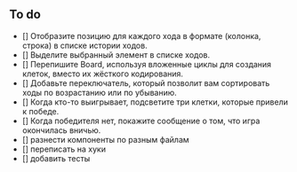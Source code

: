 ## To do
* [] Отобразите позицию для каждого хода в формате (колонка, строка) в списке истории ходов.
* [] Выделите выбранный элемент в списке ходов.
* [] Перепишите Board, используя вложенные циклы для создания клеток, вместо их жёсткого кодирования.
* [] Добавьте переключатель, который позволит вам сортировать ходы по возрастанию или по убыванию.
* [] Когда кто-то выигрывает, подсветите три клетки, которые привели к победе.
* [] Когда победителя нет, покажите сообщение о том, что игра окончилась вничью.
* [] разнести компоненты по разным файлам
* [] переписать на хуки
* [] добавить тесты